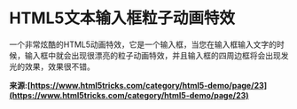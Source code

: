 # HTML5文本输入框粒子动画特效

一个非常炫酷的HTML5动画特效，它是一个输入框，当您在输入框输入文字的时候，输入框中就会出现很漂亮的粒子动画特效，并且输入框的四周边框将会出现发光的效果，效果很不错。

**来源:[https://www.html5tricks.com/category/html5-demo/page/23](https://www.html5tricks.com/category/html5-demo/page/23)**
